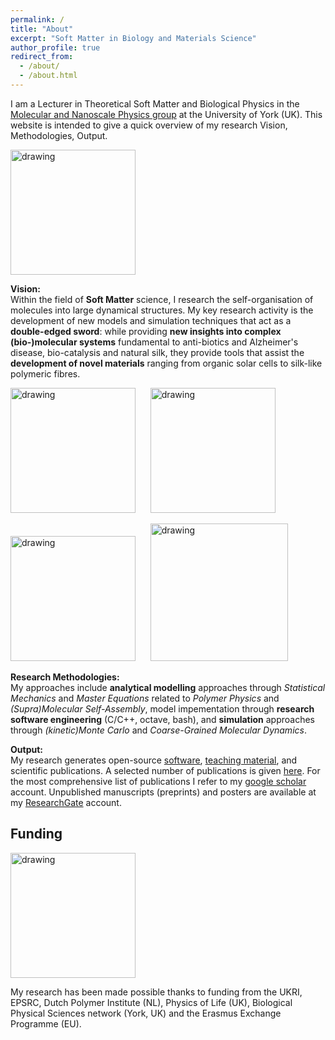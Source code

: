 ```yaml
---
permalink: /
title: "About"
excerpt: "Soft Matter in Biology and Materials Science"
author_profile: true
redirect_from: 
  - /about/
  - /about.html
---
```



I am a Lecturer in Theoretical Soft Matter and Biological Physics in the [Molecular and Nanoscale Physics group]([https://www.york.ac.uk/physics/research/physics-of-life/](https://mnp.leeds.ac.uk/)) at the University of York (UK). This website is intended to give a quick overview of my research Vision, Methodologies, Output.

<img src="https://charleyschaefer.github.io/images/PoL-logo-tall-800x400.jpeg" alt="drawing" width="200"/>

**Vision:**   
Within the field of **Soft Matter** science, I research the self-organisation of molecules into large dynamical structures. My key research activity is the development of new models and simulation techniques that act as a **double-edged sword**: while providing **new insights into complex (bio-)molecular systems** fundamental to anti-biotics and Alzheimer's disease, bio-catalysis and natural silk, they provide tools that assist the **development of novel materials** ranging from organic solar cells to silk-like polymeric fibres.

 [<img src="https://charleyschaefer.github.io/files/CoverSoftMatter2018.png" alt="drawing" width="200"/>](https://doi.org/10.1039/C8SM00943K)     &nbsp;&nbsp;&nbsp;&nbsp; [<img src="https://charleyschaefer.github.io/files/CoverSoftMatter2019.png" alt="drawing" width="200"/>](https://doi.org/10.1039/C9SM01344J)  
 
 [<img src="https://charleyschaefer.github.io/images/CoverJPCLett.jpeg" alt="drawing" width="200"/>](https://pubs.acs.org/doi/full/10.1021/acs.jpclett.2c00704)   &nbsp;&nbsp;&nbsp;&nbsp; [<img src="https://charleyschaefer.github.io/images/silk.png" alt="drawing" width="220"/>](https://pubs.acs.org/doi/abs/10.1021/acs.macromol.9b02630)
 
**Research Methodologies:**  
My approaches include **analytical modelling** approaches through *Statistical Mechanics* and *Master Equations* related to *Polymer Physics* and *(Supra)Molecular Self-Assembly*, model impementation through **research software engineering** (C/C++, octave, bash), and **simulation** approaches through *(kinetic)Monte Carlo* and *Coarse-Grained Molecular Dynamics*.

**Output:**  
My research generates  open-source [software](https://charleyschaefer.github.io/software/),  [teaching material](https://charleyschaefer.github.io/teaching/), and scientific publications. A selected number of publications is given [here](https://charleyschaefer.github.io/publications/).
For the most comprehensive list of publications I refer to my [google scholar](https://scholar.google.co.uk/citations?user=SKHIHrEAAAAJ&hl=nl) account.
Unpublished manuscripts (preprints) and posters are available at my [ResearchGate](https://www.researchgate.net/profile/Charley_Schaefer2) account.


Funding
----

<img src="https://www.ncl.ac.uk/media/wwwnclacuk/facultyofsage/logos/epsrc.png" alt="drawing" width="200"/>

My research has been made possible thanks to funding from the UKRI, EPSRC, Dutch Polymer Institute (NL), Physics of Life (UK), Biological Physical Sciences network (York, UK) and the Erasmus Exchange Programme (EU). 


